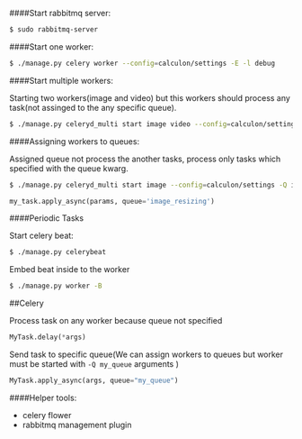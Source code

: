 ####Start rabbitmq server:

`````bash
$ sudo rabbitmq-server
`````

####Start one worker:

`````bash
$ ./manage.py celery worker --config=calculon/settings -E -l debug
`````

####Start multiple workers:

Starting two workers(image and video) but this workers should process any task(not assinged to the any specific queue).

`````bash
$ ./manage.py celeryd_multi start image video --config=calculon/settings -E -l debug 
`````

####Assigning workers to queues:

Assigned queue not process the another tasks, process only tasks which specified with the queue kwarg.

`````bash
$ ./manage.py celeryd_multi start image --config=calculon/settings -Q image_resizing  -E -l debug
`````

`````python
my_task.apply_async(params, queue='image_resizing')
`````

####Periodic Tasks

Start celery beat:
`````bash
$ ./manage.py celerybeat
`````

Embed beat inside to the worker
`````bash
$ ./manage.py worker -B
`````


##Celery 

Process task on any worker because queue not specified
`````python
MyTask.delay(*args)
`````

Send task to specific queue(We can assign workers to queues but worker must be started with `-Q my_queue` arguments )
`````python
MyTask.apply_async(args, queue="my_queue")
`````


####Helper tools:

- celery flower
- rabbitmq management plugin
